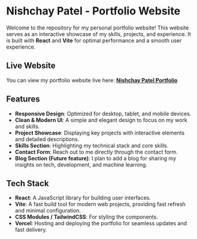 # Nishchay Patel - Portfolio Website

Welcome to the repository for my personal portfolio website! This website serves as an interactive showcase of my skills, projects, and experience. It is built with **React** and **Vite** for optimal performance and a smooth user experience.

## Live Website

You can view my portfolio website live here: [**Nishchay Patel Portfolio**](https://patelnishchay.vercel.app/)

## Features

- **Responsive Design**: Optimized for desktop, tablet, and mobile devices.
- **Clean & Modern UI**: A simple and elegant design to focus on my work and skills.
- **Project Showcase**: Displaying key projects with interactive elements and detailed descriptions.
- **Skills Section**: Highlighting my technical stack and core skills.
- **Contact Form**: Reach out to me directly through the contact form.
- **Blog Section (Future feature)**: I plan to add a blog for sharing my insights on tech, development, and machine learning.

## Tech Stack

- **React**: A JavaScript library for building user interfaces.
- **Vite**: A fast build tool for modern web projects, providing fast refresh and minimal configuration.
- **CSS Modules / TailwindCSS**: For styling the components.
- **Vercel**: Hosting and deploying the portfolio for seamless updates and fast delivery.

